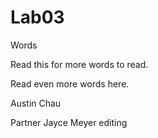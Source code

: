 # Lab03

Words

Read this for more words to read.

Read even more words here.

Austin Chau

Partner Jayce Meyer editing

